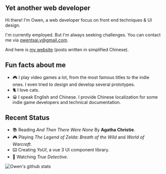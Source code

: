 ## Yet another web developer

Hi there! I'm Owen, a web developer focus on front end techniques & UI design.

I'm currently employed. But I'm always seeking challenges.
You can contact me via [owentsai.v@gmail.com](mailto://owentsai.v@gmail.com).

And here is [my website](https://pdpcy.club/) (posts written in simplified Chinese).

## Fun facts about me

- :video_game: I play video games a lot, from the most famous titles to the indie ones. I even tried to design and develop several prototypes.
- :cat2: I love cats.
- :grinning: I speak English and Chinese. I provide Chinese localization for some indie game developers and technical documentation.

## Recent Status

- :books: Reading *And Then There Were None* By **Agatha Christie**.
- :video_game: Playing *The Legend of Zelda: Breath of the Wild* and *World of Warcraft*.
- :keyboard: Creating *YoUI*, a vue 3 UI component library.
- :movie_camera: Watching *True Detective*.

<img src="https://github-readme-stats.vercel.app/api?username=Owen-Tsai" alt="Owen's github stats" />
